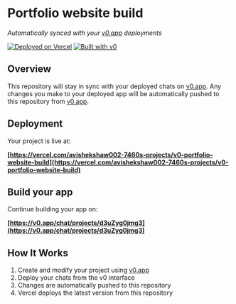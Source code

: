 # Portfolio website build

*Automatically synced with your [v0.app](https://v0.app) deployments*

[![Deployed on Vercel](https://img.shields.io/badge/Deployed%20on-Vercel-black?style=for-the-badge&logo=vercel)](https://vercel.com/avishekshaw002-7460s-projects/v0-portfolio-website-build)
[![Built with v0](https://img.shields.io/badge/Built%20with-v0.app-black?style=for-the-badge)](https://v0.app/chat/projects/d3uZyg0jmg3)

## Overview

This repository will stay in sync with your deployed chats on [v0.app](https://v0.app).
Any changes you make to your deployed app will be automatically pushed to this repository from [v0.app](https://v0.app).

## Deployment

Your project is live at:

**[https://vercel.com/avishekshaw002-7460s-projects/v0-portfolio-website-build](https://vercel.com/avishekshaw002-7460s-projects/v0-portfolio-website-build)**

## Build your app

Continue building your app on:

**[https://v0.app/chat/projects/d3uZyg0jmg3](https://v0.app/chat/projects/d3uZyg0jmg3)**

## How It Works

1. Create and modify your project using [v0.app](https://v0.app)
2. Deploy your chats from the v0 interface
3. Changes are automatically pushed to this repository
4. Vercel deploys the latest version from this repository

